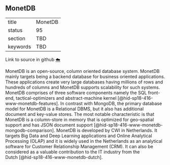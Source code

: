 ## MonetDB


|          |         |
| -------- | ------- |
| title    | MonetDB |
| status   | 95      |
| section  | TBD     |
| keywords | TBD     |

Link to source in github [:cloud:](https://github.com/cloudmesh/technologies/blob/master/chapters/incomming/abstract-monetdb.md)



MonetDB is an open-source, column oriented database system. MonetDB
mainly targets being a backend database for business oriented
applications. These applications create very large databases having
millions of rows and hundreds of columns and MonetDB supports
scalability for such systems. MonetDB comprises of three software
components namely the SQL front-end, tactical-optimizers and
abstract-machine kernel [@hid-sp18-416-www-monetdb-features]. In
contrast with MongoDB, the primary database model for MonetDB is a
Relational DBMS, but it also has additional document and key-value
stores. The most notable characteristic is that MonetDB is a
column-store in memory that is optimized for geo-spatial support and has
JSON document support [@hid-sp18-416-www-monetdb-mongodb-comparison].
MonetDB is developed by CWI in Netherlands. It targets Big Data and Deep
Learning applications and Online Analytical Processing (OLAP) and it is
widely used in the Netherlands as an analytical software for Customer
Relationship Management (CRM). It can also be considered as a valuable
contribution to the IT industry from the
Dutch [@hid-sp18-416-www-monetdb-dutch].
